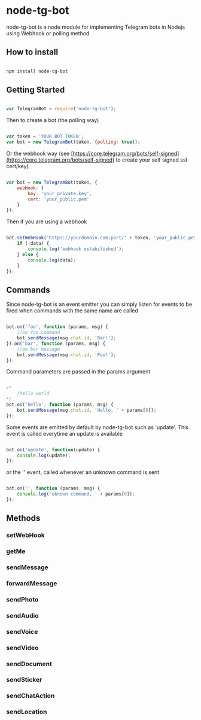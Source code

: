 
# node-tg-bot

node-tg-bot is a node module for implementing Telegram bots in Nodejs using Webhook or polling method

## How to install

```js

npm install node-tg-bot

```

## Getting Started

```js

var TelegramBot = require('node-tg-bot');

```

Then to create a bot (the polling way)

```js

var token = 'YOUR BOT TOKEN';
var bot = new TelegramBot(token, {polling: true});

```

Or the webhook way (see [https://core.telegram.org/bots/self-signed](https://core.telegram.org/bots/self-signed) to create your self signed ssl cert/key)

```js

var bot = new TelegramBot(token, {
    webHook: {
        key: 'your_private.key',
        cert: 'your_public.pem'
    }
});

```

Then if you are using a webhook

```js

bot.setWebHook('https://yourdomain.com:port/' + token, 'your_public.pem', function (data) {
    if (!data) {
        console.log('webhook estabilished');
    } else {
        console.log(data);
    }
});

```

## Commands

Since node-tg-bot is an event emitter you can simply listen for events to be fired when commands with the same name are called

```js

bot.on('foo', function (params, msg) {
    //on foo command
    bot.sendMessage(msg.chat.id, 'Bar!');
}).on('bar', function (params, msg) {
    //on bar message
    bot.sendMessage(msg.chat.id, 'Foo!');
});

```

Command parameters are passed in the params argument

```js

/*
    /hello world
*/
bot.on('hello', function (params, msg) {
    bot.sendMessage(msg.chat.id, 'Hello, ' + params[0]);
});

```

Some events are emitted by default by node-tg-bot such as 'update'. This event is called everytime an update is available

```js

bot.on('update', function(update) {
    console.log(update);
});

```

or the '' event, called whenever an unknown command is sent

```js

bot.on('', function (params, msg) {
    console.log('uknown command, ' + params[0]);
});

```

## Methods

### setWebHook

### getMe

### sendMessage

### forwardMessage

### sendPhoto

### sendAudio

### sendVoice

### sendVideo

### sendDocument

### sendSticker

### sendChatAction

### sendLocation
